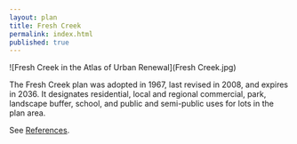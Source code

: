 ```yaml
---
layout: plan
title: Fresh Creek
permalink: index.html
published: true
---
```


![Fresh Creek in the Atlas of Urban Renewal](Fresh Creek.jpg)

The Fresh Creek plan was adopted in 1967, last revised in 2008, and expires in 2036. It designates residential, local and regional commercial, park, landscape buffer, school, and public and semi-public uses for lots in the plan area.

See [References](http://www.urbanreviewer.org/#page=references.html).